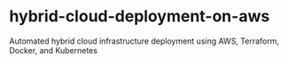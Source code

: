 # hybrid-cloud-deployment-on-aws
Automated hybrid cloud infrastructure deployment using AWS, Terraform, Docker, and Kubernetes
